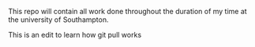 This repo will contain all work done throughout the duration of my time at the university of Southampton. 

This is an edit to learn how git pull works
